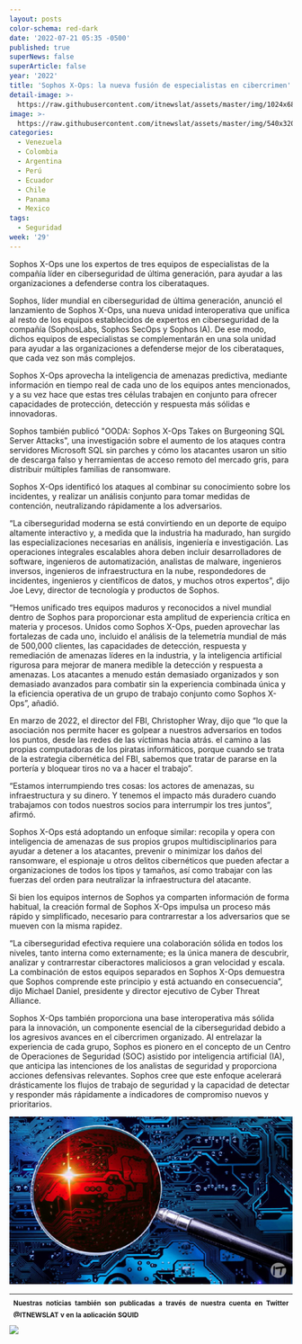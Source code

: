 ```yaml
---
layout: posts
color-schema: red-dark
date: '2022-07-21 05:35 -0500'
published: true
superNews: false
superArticle: false
year: '2022'
title: 'Sophos X-Ops: la nueva fusión de especialistas en cibercrimen'
detail-image: >-
  https://raw.githubusercontent.com/itnewslat/assets/master/img/1024x680/sophos-x-ops-g.jpg
image: >-
  https://raw.githubusercontent.com/itnewslat/assets/master/img/540x320/sophos-x-ops-p.jpg
categories:
  - Venezuela
  - Colombia
  - Argentina
  - Perú
  - Ecuador
  - Chile
  - Panama
  - Mexico
tags:
  - Seguridad
week: '29'
---
```

Sophos X-Ops une los expertos de tres equipos de especialistas de la compañía líder en ciberseguridad de última generación, para ayudar a las organizaciones a defenderse contra los ciberataques.

Sophos, líder mundial en ciberseguridad de última generación, anunció el lanzamiento de Sophos X-Ops, una nueva unidad interoperativa que unifica al resto de los equipos establecidos de expertos en ciberseguridad de la compañía (SophosLabs, Sophos SecOps y Sophos IA). De ese modo, dichos equipos de especialistas se complementarán en una sola unidad para ayudar a las organizaciones a defenderse mejor de los ciberataques, que cada vez son más complejos. 
 
Sophos X-Ops aprovecha la inteligencia de amenazas predictiva, mediante información en tiempo real de cada uno de los equipos antes mencionados, y a su vez hace que estas tres células trabajen en conjunto para ofrecer capacidades de protección, detección y respuesta más sólidas e innovadoras.
 
Sophos también publicó "OODA: Sophos X-Ops Takes on Burgeoning SQL Server Attacks", una investigación sobre el aumento de los ataques contra servidores Microsoft SQL sin parches y cómo los atacantes usaron un sitio de descarga falso y herramientas de acceso remoto del mercado gris, para distribuir múltiples familias de ransomware. 
 
Sophos X-Ops identificó los ataques al combinar su conocimiento sobre los incidentes, y realizar un análisis conjunto para tomar medidas de contención, neutralizando rápidamente a los adversarios. 
 
“La ciberseguridad moderna se está convirtiendo en un deporte de equipo altamente interactivo y, a medida que la industria ha madurado, han surgido las especializaciones necesarias en análisis, ingeniería e investigación. Las operaciones integrales escalables ahora deben incluir desarrolladores de software, ingenieros de automatización, analistas de malware, ingenieros inversos, ingenieros de infraestructura en la nube, respondedores de incidentes, ingenieros y científicos de datos, y muchos otros expertos”, dijo Joe Levy, director de tecnología y productos de Sophos. 
 
“Hemos unificado tres equipos maduros y reconocidos a nivel mundial dentro de Sophos para proporcionar esta amplitud de experiencia crítica en materia y procesos. Unidos como Sophos X-Ops, pueden aprovechar las fortalezas de cada uno, incluido el análisis de la telemetría mundial de más de 500,000 clientes, las capacidades de detección, respuesta y remediación de amenazas líderes en la industria, y la inteligencia artificial rigurosa para mejorar de manera medible la detección y respuesta a amenazas. Los atacantes a menudo están demasiado organizados y son demasiado avanzados para combatir sin la experiencia combinada única y la eficiencia operativa de un grupo de trabajo conjunto como Sophos X-Ops”, añadió.
 
En marzo de 2022, el director del FBI, Christopher Wray, dijo que “lo que la asociación nos permite hacer es golpear a nuestros adversarios en todos los puntos, desde las redes de las víctimas hacia atrás. el camino a las propias computadoras de los piratas informáticos, porque cuando se trata de la estrategia cibernética del FBI, sabemos que tratar de pararse en la portería y bloquear tiros no va a hacer el trabajo”.
 
“Estamos interrumpiendo tres cosas: los actores de amenazas, su infraestructura y su dinero. Y tenemos el impacto más duradero cuando trabajamos con todos nuestros socios para interrumpir los tres juntos”, afirmó.
 
Sophos X-Ops está adoptando un enfoque similar: recopila y opera con inteligencia de amenazas de sus propios grupos multidisciplinarios para ayudar a detener a los atacantes, prevenir o minimizar los daños del ransomware, el espionaje u otros delitos cibernéticos que pueden afectar a organizaciones de todos los tipos y tamaños, así como trabajar con las fuerzas del orden para neutralizar la infraestructura del atacante. 
 
Si bien los equipos internos de Sophos ya comparten información de forma habitual, la creación formal de Sophos X-Ops impulsa un proceso más rápido y simplificado, necesario para contrarrestar a los adversarios que se mueven con la misma rapidez.
 
“La ciberseguridad efectiva requiere una colaboración sólida en todos los niveles, tanto interna como externamente; es la única manera de descubrir, analizar y contrarrestar ciberactores maliciosos a gran velocidad y escala. La combinación de estos equipos separados en Sophos X-Ops demuestra que Sophos comprende este principio y está actuando en consecuencia”, dijo Michael Daniel, presidente y director ejecutivo de Cyber Threat Alliance.
 
Sophos X-Ops también proporciona una base interoperativa más sólida para la innovación, un componente esencial de la ciberseguridad debido a los agresivos avances en el cibercrimen organizado. Al entrelazar la experiencia de cada grupo, Sophos es pionero en el concepto de un Centro de Operaciones de Seguridad (SOC) asistido por inteligencia artificial (IA), que anticipa las intenciones de los analistas de seguridad y proporciona acciones defensivas relevantes. Sophos cree que este enfoque acelerará drásticamente los flujos de trabajo de seguridad y la capacidad de detectar y responder más rápidamente a indicadores de compromiso nuevos y prioritarios.

![](https://raw.githubusercontent.com/itnewslat/assets/master/img/540x320/sophos-x-ops-p.jpg)

<table style="height: 42px;" width="569">
<tbody>
<tr>
<td style="text-align: justify;"><sub><strong>Nuestras noticias también son publicadas a través de nuestra cuenta en Twitter <a href="https://twitter.com/itnewslat?lang=es">@ITNEWSLAT</a> y en la aplicación <a href="https://squidapp.co/en/">SQUID</a></strong></sub></td>
</tr>
</tbody>
</table>

<img src="https://tracker.metricool.com/c3po.jpg?hash=56f88a41e39ab42c063cc51676587a04"/>